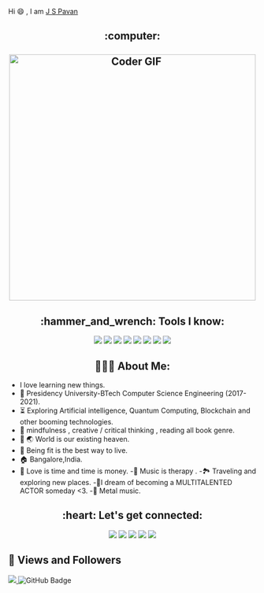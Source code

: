 Hi 😄 , I am [J S Pavan](https://github.com/Pavanjs111)
<h2 align="center">
 <abc>
 :computer:<br>
  <br>
    <center><img src="https://media.giphy.com/media/vFKqnCdLPNOKc/giphy.gif" alt="Coder GIF" width="500"></center>
 </abc>
</h2> 

<h2 align="center">:hammer_and_wrench: Tools I know:</h2>
<p align="center">
    <img src="https://img.icons8.com/color/48/000000/c.png"/>
    <img src="https://img.icons8.com/color/48/000000/javascript.png"/>
    <img src="https://img.icons8.com/color/48/000000/html-5--v1.png"/>
    <img src="https://img.icons8.com/color/48/000000/css3.png"/>
    <img src="https://img.icons8.com/color/48/000000/python.png"/>
    <img src="https://img.icons8.com/color/48/000000/java.png"/>
   <img src="https://img.icons8.com/color/48/000000/django.png"/>
 <img src="https://img.icons8.com/color/48/000000/sap.png"/>
</p>

<h2 align="center">👨🏻‍💻 About Me:</h2>

- I love learning new things.
- 🏫 Presidency University-BTech Computer Science Engineering (2017-2021).
- :hourglass_flowing_sand:  Exploring Artificial intelligence, Quantum Computing, Blockchain and other booming technologies.
- 🧠 mindfulness , creative / critical thinking  , reading all book genre. 
- 🌳 🌏 World is our existing heaven.
- 🏃 Being fit is the best way to live.
- 🏠 Bangalore,India.
- 💟 Love is time and time is money.
-🎻 Music is therapy .
-🏞️ Traveling and exploring new places.
-🎥I dream of becoming a MULTITALENTED ACTOR someday <3.
-🎵 Metal music.
 



<h2 align="center">:heart: Let's get connected:</h2>
<p align="center">
<a href = "https://www.linkedin.com/in/pavanjs693/"><img src="https://img.icons8.com/fluent/48/000000/linkedin.png"/></a>
<a href = "https://www.instagram.com/pavanjs69/"><img src="https://img.icons8.com/fluent/48/000000/instagram-new.png"/></a>
<a href = "https://www.facebook.com/pavan.js.75"><img src="https://img.icons8.com/fluent/48/000000/facebook.png"/></a>
<a href = "https://twitter.com/Pavanjaishankar"><img src="https://img.icons8.com/fluent/48/000000/twitter.png"/></a>
<a href = "jspavan693@gmail.com"><img src="https://img.icons8.com/fluent/48/000000/gmail-new.png"/></a>
 
 

 
## 👀 Views and Followers
<a href="https://github.com/Pavanjs111/github-profile-views-counter">
    <img src="https://komarev.com/ghpvc/?username=Pavanjs111">
</a
<a href="https://github.com/Pavanjs111?tab=followers"><img src="https://img.shields.io/github/followers/Pavanjs111?label=Followers&style=social" alt="GitHub Badge"></a>
